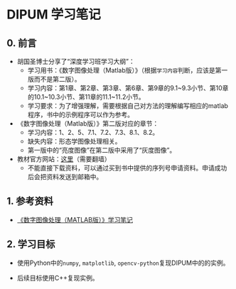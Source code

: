 # DIPUM 学习笔记

## 0. 前言
+ 胡国圣博士分享了“深度学习班学习大纲”：
    + 学习用书：《数字图像处理（Matlab版）》（根据`学习内容`判断，应该是第一版而不是第二版）。
    + 学习内容：第1章、第2章、第3章、第6章、第9章的9.1~9.3小节、第10章的10.1~10.3小节、第11章的11.1~11.2小节。
    + 学习要求：为了增强理解，需要根据自己对方法的理解编写相应的matlab程序，书中的示例程序可以作为参考。
+ 《数字图像处理（Matlab版）》第二版对应的章节：
    + 学习内容：1、2、5、7.1、7.2、7.3、8.1、8.2。
    + 缺失内容：形态学图像处理相关。
    + 第一版中的“亮度图像”在第二版中采用了“灰度图像”。
+ 教材官方网站：[这里][1]（需要翻墙）
    + 不能直接下载资料，可以通过买到书中提供的序列号申请资料。申请成功后会把资料发送到邮箱中。


## 1. 参考资料
+ [《数字图像处理（MATLAB版）》学习笔记][2]


## 2. 学习目标
+ 使用Python中的`numpy`, `matplotlib`, `opencv-python`复现DIPUM中的的实例。
+ 后续目标使用C++复现实例。


  [1]: http://www.imageprocessingplace.com/
  [2]: https://zhuanlan.zhihu.com/p/54477434